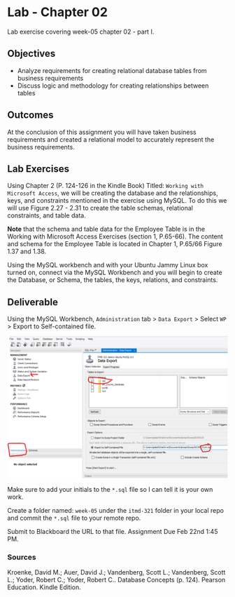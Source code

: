 # Lab - Chapter 02

Lab exercise covering week-05 chapter 02 - part I.

## Objectives

* Analyze requirements for creating relational database tables from business requirements
* Discuss logic and methodology for creating relationships between tables

## Outcomes

At the conclusion of this assignment you will have taken business requirements and created a relational model to accurately represent the business requirements.

## Lab Exercises

Using Chapter 2 (P. 124-126 in the Kindle Book) Titled: `Working with Microsoft Access`, we will be creating the database and the relationships, keys, and constraints mentioned in the exercise using MySQL. To do this we will use Figure 2.27 - 2.31 to create the table schemas, relational constraints, and table data.

**Note** that the schema and table data for the Employee Table is in the Working with Microsoft Access Exercises (section 1, P.65-66). The content and schema for the Employee Table is located in Chapter 1, P.65/66 Figure 1.37 and 1.38.

Using the MySQL workbench and with your Ubuntu Jammy Linux box turned on, connect via the MySQL Workbench and you will begin to create the Database, or Schema, the tables, the keys, relations, and constraints.

## Deliverable

Using the MySQL Workbench, `Administration` tab > `Data Export` > Select `WP` > Export to Self-contained file. 

![*Final Submission Steps*](./images/deliverable.png "image showing final deliverable steps")

Make sure to add your initials to the `*.sql` file so I can tell it is your own work.
 
Create a folder named: `week-05` under the `itmd-321` folder in your local repo and commit the `*.sql` file to your remote repo.

Submit to Blackboard the URL to that file.  Assignment Due Feb 22nd 1:45 PM.

### Sources

Kroenke, David M.; Auer, David J.; Vandenberg, Scott L.; Vandenberg, Scott L.; Yoder, Robert C.; Yoder, Robert C.. Database Concepts (p. 124). Pearson Education. Kindle Edition. 